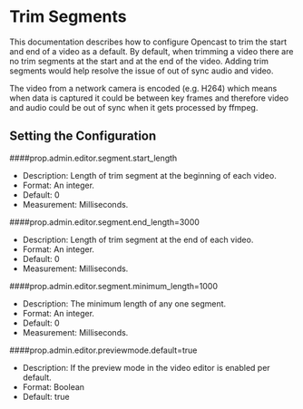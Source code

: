 Trim Segments
=============

This documentation describes how to configure Opencast to trim the start and end of a video as a default.
By default, when trimming a video there are no trim segments at the start and at the end of the video. 
Adding trim segments would help resolve the issue of out of sync audio and video.

The video from a network camera is encoded (e.g. H264) which means when data is captured it could be between key frames 
and therefore video and audio could be out of sync when it gets processed by ffmpeg.

Setting the Configuration
-------------------------

####prop.admin.editor.segment.start_length

* Description: Length of trim segment at the beginning of each video.
* Format: An integer.
* Default: 0
* Measurement: Milliseconds.

####prop.admin.editor.segment.end_length=3000

* Description: Length of trim segment at the end of each video.
* Format: An integer.
* Default: 0
* Measurement: Milliseconds.

####prop.admin.editor.segment.minimum_length=1000

* Description: The minimum length of any one segment.
* Format: An integer.
* Default: 0
* Measurement: Milliseconds.

####prop.admin.editor.previewmode.default=true

* Description: If the preview mode in the video editor is enabled per default.
* Format: Boolean
* Default: true